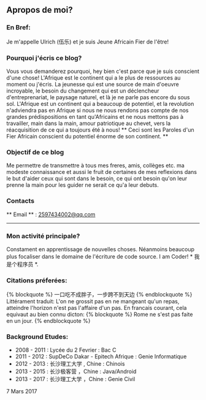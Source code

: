 ## Apropos de moi?

### En Bref:
Je m'appelle Ulrich (伍乐) et je suis Jeune Africain Fier de l'être! 

### Pourquoi j'écris ce blog? 
Vous vous demanderez pourquoi, hey bien c'est parce que je suis conscient d'une chose! L'Afrique est le continent qui a le plus de ressources au moment ou j'écris. La jeunesse qui est une source de main d'oeuvre incroyable, le besoin du changement qui est un déclencheur d'entreprenariat, le paysage naturel, et là je ne parle pas encore du sous sol. L'Afrique est un continent qui a beaucoup de potentiel, et la revolution n'adviendra pas en Afrique si nous ne nous rendons pas compte de nos grandes prédispositions en tant qu'Africains et ne nous mettons pas à travailler, main dans la main, amour patriotique au chevet, vers la réacquisition de ce qui a toujours été à nous!
** Ceci sont les Paroles d'un Fier Africain conscient du potentiel énorme de son continent. **


### Objectif de ce blog
Me permettre de transmettre à tous mes freres, amis, collèges etc. ma modeste connaissance et aussi le fruit de certaines de mes reflexions dans le but d'aider ceux qui sont dans le besoin, ce qui ont besoin qu'on leur prenne la main pour les guider ne serait ce qu'a leur debuts.

### Contacts
** Email ** : 2597434002@qq.com

--- 

### Mon activité principale? 
Constament en apprentissage de nouvelles choses. Néanmoins beaucoup plus focaliser dans le domaine de l'écriture de code source. I am Coder! * 我是个程序员 *.


### Citations préferées:
{% blockquote %}
一口吃不成胖子，一步跨不到天边
{% endblockquote %}
Littérament traduit: L'on ne grossit pas en ne mangeant qu'un repas, atteindre l'horizon n'est pas l'affaire d'un pas. En francais courant, cela equivaut au bien connu dicton:
{% blockquote %}
Rome ne s'est pas faite en un jour.
{% endblockquote %}


### Background Etudes:
*	2008 - 2011 : Lycée du 2 Fevrier : Bac C
*	2011 - 2012 : SupDeCo Dakar - Epitech Afrique :  Genie Informatique
*	2012 - 2013	: 长沙理工大学 , Chine : Chinois
*	2013 - 2015	: 长沙极客营 ，Chine : Java/Android
*	2013 - 2017 : 长沙理工大学 ，Chine : Genie Civil


7 Mars 2017


